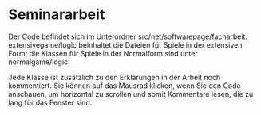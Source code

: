 # Seminararbeit
Der Code befindet sich im Unterordner src/net/softwarepage/facharbeit. extensivegame/logic beinhaltet die Dateien für 
Spiele in der extensiven Form; die Klassen für Spiele in der Normalform sind unter normalgame/logic.

Jede Klasse ist zusätzlich zu den Erklärungen in der Arbeit noch kommentiert. Sie können auf das Mausrad klicken, wenn Sie den Code anschauen, um horizontal zu scrollen und somit Kommentare lesen, die zu lang für das Fenster sind.
